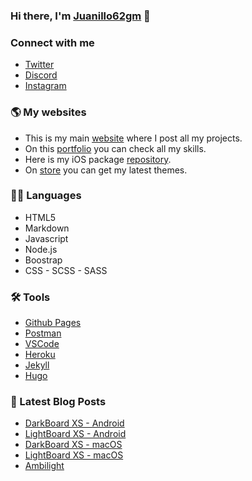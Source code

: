 ### Hi there, I'm [Juanillo62gm][website] 👋

### Connect with me

- [Twitter][twitter]
- [Discord][discord]
- [Instagram][instagram]

### 🌎 My websites
- This is my main [website][website] where I post all my projects.
- On this [portfolio][portfolio] you can check all my skills.
- Here is my iOS package [repository][repo].
- On [store][store] you can get my latest themes.

### 👨‍💻 Languages
- HTML5
- Markdown
- Javascript
- Node.js
- Boostrap
- CSS - SCSS - SASS

### 🛠️ Tools
- [Github Pages](https://pages.github.com/)
- [Postman](https://www.postman.com/)
- [VSCode](https://code.visualstudio.com/)
- [Heroku](https://www.heroku.com/)
- [Jekyll](https://jekyllrb.com/)
- [Hugo](https://gohugo.io/)

### 📕 Latest Blog Posts
<!-- BLOG-POST-LIST:START -->
- [DarkBoard XS - Android](https://juanillo62gm.com/projects/darkboardxs-android/)
- [LightBoard XS - Android](https://juanillo62gm.com/projects/lightboardxs-android/)
- [DarkBoard XS - macOS](https://juanillo62gm.com/projects/darkboardxs-macos/)
- [LightBoard XS - macOS](https://juanillo62gm.com/projects/lightboardxs-macos/)
- [Ambilight](https://juanillo62gm.com/projects/ambilight/)
<!-- BLOG-POST-LIST:END -->

[website]: https://juanillo62gm.com
[portfolio]: https://portfolio.juanillo62gm.com
[repo]: https://repo.juanillo62gm.com
[store]: https://store.juanillo62gm.com
[twitter]: https://twitter.com/juanillo62gm
[instagram]: https://twitter.com/juanillo62gm
[discord]: https://discord.gg/jK8YwDf
